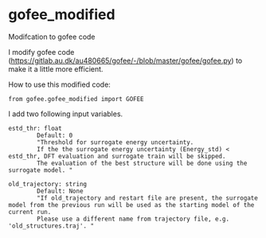 # gofee_modified
Modifcation to gofee code

I modify gofee code (https://gitlab.au.dk/au480665/gofee/-/blob/master/gofee/gofee.py) to make it a little more efficient. 


How to use this modified code:
```
from gofee.gofee_modified import GOFEE
```

I add two following input variables. 

```
estd_thr: float
        Default: 0
        "Threshold for surrogate energy uncertainty. 
        If the the surrogate energy uncertainty (Energy_std) < estd_thr, DFT evaluation and surrogate train will be skipped. 
        The evaluation of the best structure will be done using the surrogate model. "
```

``` 
old_trajectory: string
        Default: None
        "If old_trajectory and restart file are present, the surrogate model from the previous run will be used as the starting model of the current run.
        Please use a different name from trajectory file, e.g. 'old_structures.traj'. "
```
